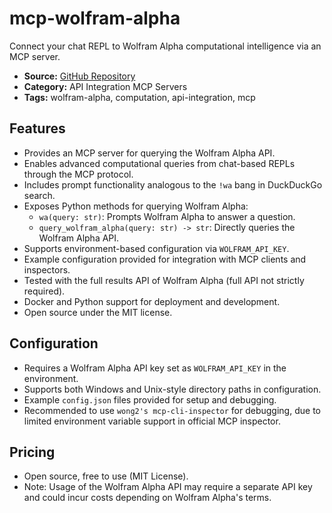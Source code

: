 # mcp-wolfram-alpha

Connect your chat REPL to Wolfram Alpha computational intelligence via an MCP server.

- **Source:** [GitHub Repository](https://github.com/SecretiveShell/MCP-wolfram-alpha)
- **Category:** API Integration MCP Servers
- **Tags:** wolfram-alpha, computation, api-integration, mcp

## Features
- Provides an MCP server for querying the Wolfram Alpha API.
- Enables advanced computational queries from chat-based REPLs through the MCP protocol.
- Includes prompt functionality analogous to the `!wa` bang in DuckDuckGo search.
- Exposes Python methods for querying Wolfram Alpha:
    - `wa(query: str)`: Prompts Wolfram Alpha to answer a question.
    - `query_wolfram_alpha(query: str) -> str`: Directly queries the Wolfram Alpha API.
- Supports environment-based configuration via `WOLFRAM_API_KEY`.
- Example configuration provided for integration with MCP clients and inspectors.
- Tested with the full results API of Wolfram Alpha (full API not strictly required).
- Docker and Python support for deployment and development.
- Open source under the MIT license.

## Configuration
- Requires a Wolfram Alpha API key set as `WOLFRAM_API_KEY` in the environment.
- Supports both Windows and Unix-style directory paths in configuration.
- Example `config.json` files provided for setup and debugging.
- Recommended to use `wong2's mcp-cli-inspector` for debugging, due to limited environment variable support in official MCP inspector.

## Pricing
- Open source, free to use (MIT License).
- Note: Usage of the Wolfram Alpha API may require a separate API key and could incur costs depending on Wolfram Alpha's terms.
